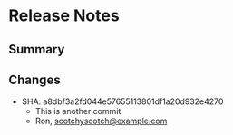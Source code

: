 # Release Notes

## Summary

## Changes

* SHA: a8dbf3a2fd044e57655113801df1a20d932e4270
  * This is another commit
  * Ron, scotchyscotch@example.com